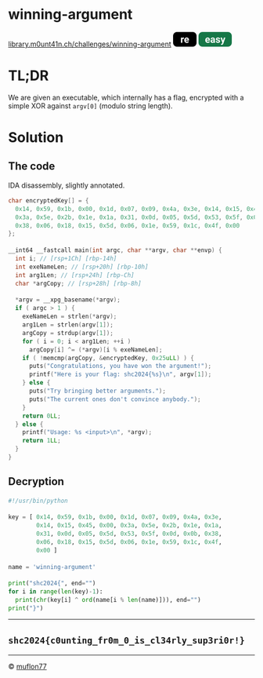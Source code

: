 # winning-argument

[library.m0unt41n.ch/challenges/winning-argument](https://library.m0unt41n.ch/challenges/winning-argument) ![](../../resources/re.svg) ![](../../resources/easy.svg) 

# TL;DR

We are given an executable, which internally has a flag, encrypted with a simple XOR
against `argv[0]` (modulo string length).

# Solution

## The code

IDA disassembly, slightly annotated.

```c
char encryptedKey[] = {
  0x14, 0x59, 0x1b, 0x00, 0x1d, 0x07, 0x09, 0x4a, 0x3e, 0x14, 0x15, 0x45, 0x00,
  0x3a, 0x5e, 0x2b, 0x1e, 0x1a, 0x31, 0x0d, 0x05, 0x5d, 0x53, 0x5f, 0x0d, 0x0b,
  0x38, 0x06, 0x18, 0x15, 0x5d, 0x06, 0x1e, 0x59, 0x1c, 0x4f, 0x00
};

__int64 __fastcall main(int argc, char **argv, char **envp) {
  int i; // [rsp+1Ch] [rbp-14h]
  int exeNameLen; // [rsp+20h] [rbp-10h]
  int arg1Len; // [rsp+24h] [rbp-Ch]
  char *argCopy; // [rsp+28h] [rbp-8h]

  *argv = __xpg_basename(*argv);
  if ( argc > 1 ) {
    exeNameLen = strlen(*argv);
    arg1Len = strlen(argv[1]);
    argCopy = strdup(argv[1]);
    for ( i = 0; i < arg1Len; ++i )
      argCopy[i] ^= (*argv)[i % exeNameLen];
    if ( !memcmp(argCopy, &encryptedKey, 0x25uLL) ) {
      puts("Congratulations, you have won the argument!");
      printf("Here is your flag: shc2024{%s}\n", argv[1]);
    } else {
      puts("Try bringing better arguments.");
      puts("The current ones don't convince anybody.");
    }
    return 0LL;
  } else {
    printf("Usage: %s <input>\n", *argv);
    return 1LL;
  }
}
```

## Decryption

```python
#!/usr/bin/python

key = [ 0x14, 0x59, 0x1b, 0x00, 0x1d, 0x07, 0x09, 0x4a, 0x3e,
        0x14, 0x15, 0x45, 0x00, 0x3a, 0x5e, 0x2b, 0x1e, 0x1a,
        0x31, 0x0d, 0x05, 0x5d, 0x53, 0x5f, 0x0d, 0x0b, 0x38,
        0x06, 0x18, 0x15, 0x5d, 0x06, 0x1e, 0x59, 0x1c, 0x4f,
        0x00 ]

name = 'winning-argument'

print("shc2024{", end="")
for i in range(len(key)-1):
  print(chr(key[i] ^ ord(name[i % len(name)])), end="")
print("}")
```

---

## `shc2024{c0unting_fr0m_0_is_cl34rly_sup3ri0r!}`


<hr>

&copy; [muflon77](https://library.m0unt41n.ch/players/805ae1c8-9fe4-5816-b4a4-5057fa6eedb1)
